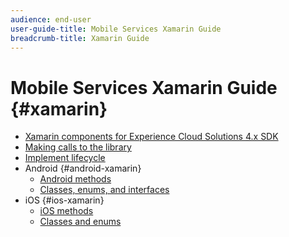 ```yaml
---
audience: end-user
user-guide-title: Mobile Services Xamarin Guide
breadcrumb-title: Xamarin Guide
---
```


# Mobile Services Xamarin Guide {#xamarin}

+ [Xamarin components for Experience Cloud Solutions 4.x SDK](get-started.md)
+ [Making calls to the library](library-calls.md)
+ [Implement lifecycle](lifecycle.md)
+ Android {#android-xamarin}
  + [Android methods](c-android/methods-android.md)
  + [Classes, enums, and interfaces](c-android/c-classes-enums-interfaces.md)
+ iOS {#ios-xamarin}
  + [iOS methods](c-ios/methods-ios.md)
  + [Classes and enums](c-ios/c-classes-enums-constants.md)

